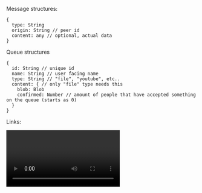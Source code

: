 

Message structures:

```
{
  type: String
  origin: String // peer id
  content: any // optional, actual data
}
```

Queue structures
```
{
  id: String // unique id
  name: String // user facing name
  type: String // "file", "youtube", etc..
  content: { // only "file" type needs this
    blob: Blob
    confirmed: Number // amount of people that have accepted something on the queue (starts as 0)
  }
}
```

Links: 

<video> and <audio> API, as well as events https://developer.mozilla.org/en-US/docs/Web/Guide/Events/Media_events
https://developer.mozilla.org/en-US/docs/Web/API/HTMLMediaElement